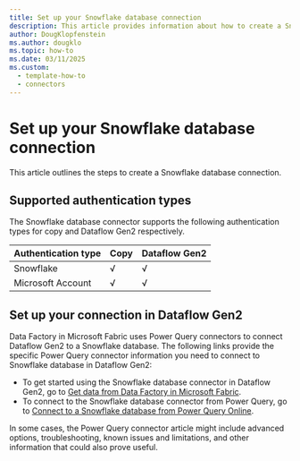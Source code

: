 ```yaml
---
title: Set up your Snowflake database connection
description: This article provides information about how to create a Snowflake database connection in Microsoft Fabric.
author: DougKlopfenstein
ms.author: dougklo
ms.topic: how-to
ms.date: 03/11/2025
ms.custom:
  - template-how-to
  - connectors
---
```


# Set up your Snowflake database connection

This article outlines the steps to create a Snowflake database connection.

## Supported authentication types

The Snowflake database connector supports the following authentication types for copy and Dataflow Gen2 respectively.  

|Authentication type |Copy |Dataflow Gen2 |
|:---|:---|:---|
|Snowflake| √ | √ |
|Microsoft Account| √ | √ |

## Set up your connection in Dataflow Gen2

Data Factory in Microsoft Fabric uses Power Query connectors to connect Dataflow Gen2 to a Snowflake database. The following links provide the specific Power Query connector information you need to connect to Snowflake database in Dataflow Gen2:

- To get started using the Snowflake database connector in Dataflow Gen2, go to [Get data from Data Factory in Microsoft Fabric](/power-query/where-to-get-data#get-data-from-data-factory-in-microsoft-fabric-preview).
- To connect to the Snowflake database connector from Power Query, go to [Connect to a Snowflake database from Power Query Online](/power-query/connectors/snowflake#connect-to-a-snowflake-database-from-power-query-online).

In some cases, the Power Query connector article might include advanced options, troubleshooting, known issues and limitations, and other information that could also prove useful.
